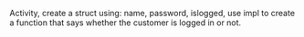 Activity, create a struct using: name, password, islogged, use impl to create a function that says whether the customer is logged in or not.